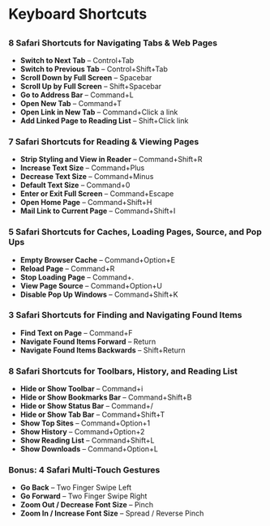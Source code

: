 # Keyboard Shortcuts

## 

### 8 Safari Shortcuts for Navigating Tabs & Web Pages

* **Switch to Next Tab** – Control+Tab
* **Switch to Previous Tab** – Control+Shift+Tab
* **Scroll Down by Full Screen** – Spacebar
* **Scroll Up by Full Screen** – Shift+Spacebar
* **Go to Address Bar** – Command+L
* **Open New Tab** – Command+T
* **Open Link in New Tab** – Command+Click a link
* **Add Linked Page to Reading List** – Shift+Click link

### 7 Safari Shortcuts for Reading & Viewing Pages

* **Strip Styling and View in Reader** – Command+Shift+R
* **Increase Text Size** – Command+Plus
* **Decrease Text Size** – Command+Minus
* **Default Text Size** – Command+0
* **Enter or Exit Full Screen** – Command+Escape
* **Open Home Page** – Command+Shift+H
* **Mail Link to Current Page** – Command+Shift+I

### 5 Safari Shortcuts for Caches, Loading Pages, Source, and Pop Ups

* **Empty Browser Cache** – Command+Option+E
* **Reload Page** – Command+R
* **Stop Loading Page** – Command+.
* **View Page Source** – Command+Option+U
* **Disable Pop Up Windows** – Command+Shift+K

### 3 Safari Shortcuts for Finding and Navigating Found Items

* **Find Text on Page** – Command+F
* **Navigate Found Items Forward** – Return
* **Navigate Found Items Backwards** – Shift+Return

### 8 Safari Shortcuts for Toolbars, History, and Reading List

* **Hide or Show Toolbar** – Command+i
* **Hide or Show Bookmarks Bar** – Command+Shift+B
* **Hide or Show Status Bar** – Command+/
* **Hide or Show Tab Bar** – Command+Shift+T
* **Show Top Sites** – Command+Option+1
* **Show History** – Command+Option+2
* **Show Reading List** – Command+Shift+L
* **Show Downloads** – Command+Option+L

### Bonus: 4 Safari Multi-Touch Gestures

* **Go Back** – Two Finger Swipe Left
* **Go Forward** – Two Finger Swipe Right
* **Zoom Out / Decrease Font Size** – Pinch
* **Zoom In / Increase Font Size** – Spread / Reverse Pinch

